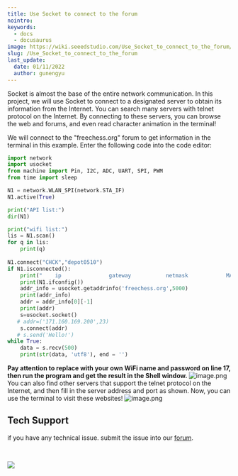 ```yaml
---
title: Use Socket to connect to the forum
nointro:
keywords:
  - docs
  - docusaurus
image: https://wiki.seeedstudio.com/Use_Socket_to_connect_to_the_forum/
slug: /Use_Socket_to_connect_to_the_forum
last_update:
  date: 01/11/2022
  author: gunengyu
---
```

Socket is almost the base of the entire network communication. In this project, we will use Socket to connect to a designated server to obtain its information from the Internet. You can search many servers with telnet protocol on the Internet. By connecting to these servers, you can browse the web and forums, and even read character animation in the terminal!


We will connect to the "freechess.org" forum to get information in the terminal in this example.
Enter the following code into the code editor:
```python
import network
import usocket
from machine import Pin, I2C, ADC, UART, SPI, PWM
from time import sleep

N1 = network.WLAN_SPI(network.STA_IF)
N1.active(True)

print("API list:")
dir(N1)

print("wifi list:")
lis = N1.scan()
for q in lis:
    print(q)
    
N1.connect("CHCK","depot0510")
if N1.isconnected():
    print("    ip               gateway           netmask            MAC            ssid")
    print(N1.ifconfig())
    addr_info = usocket.getaddrinfo('freechess.org',5000)
    print(addr_info)
    addr = addr_info[0][-1]
    print(addr)
    s=usocket.socket()
   # addr=('171.160.169.200',23)
    s.connect(addr)
   # s.send('Hello!')
while True:
    data = s.recv(500)
    print(str(data, 'utf8'), end = '')
```
**Pay attention to replace with your own WiFi name and password on line 17, then run the program and get the result in the Shell window.**
![image.png](https://files.seeedstudio.com/wiki/Wio_RP2040_mini_Dev_Board-Onboard_Wifi/demo_20.png)
You can also find other servers that support the telnet protocol on the Internet, and then fill in the server address and port as shown. Now, you can use the terminal to visit these websites!
![image.png](https://files.seeedstudio.com/wiki/Wio_RP2040_mini_Dev_Board-Onboard_Wifi/demo_21.png)
## 

## Tech Support
 if you have any technical issue.  submit the issue into our [forum](http://forum.seeedstudio.com/). 
<div>
  <br /><p style={{textAlign: 'center'}}><a href="https://www.seeedstudio.com/act-4.html?utm_source=wiki&utm_medium=wikibanner&utm_campaign=newproducts" target="_blank"><img src="https://files.seeedstudio.com/wiki/Wiki_Banner/new_product.jpg" /></a></p>
</div>

